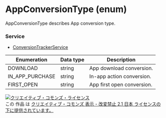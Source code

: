 # AppConversionType (enum)
AppConversionType describes App conversion type.

### Service
+ [ConversionTrackerService](../services/ConversionTrackerService.md)

| Enumeration | Data type| Description | 
|---|---|---|
| DOWNLOAD| string | App download conversion. |
| IN_APP_PURCHASE| string | In-app action conversion. |
| FIRST_OPEN| string | App first open conversion. |

<a rel="license" href="http://creativecommons.org/licenses/by-nd/2.1/jp/"><img alt="クリエイティブ・コモンズ・ライセンス" style="border-width:0" src="https://i.creativecommons.org/l/by-nd/2.1/jp/88x31.png" /></a><br />この 作品 は <a rel="license" href="http://creativecommons.org/licenses/by-nd/2.1/jp/">クリエイティブ・コモンズ 表示 - 改変禁止 2.1 日本 ライセンスの下に提供されています。</a>
